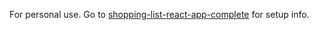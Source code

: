 For personal use. Go to [shopping-list-react-app-complete](https://github.com/ihouwat/shopping-list-react-app-complete) for setup info.